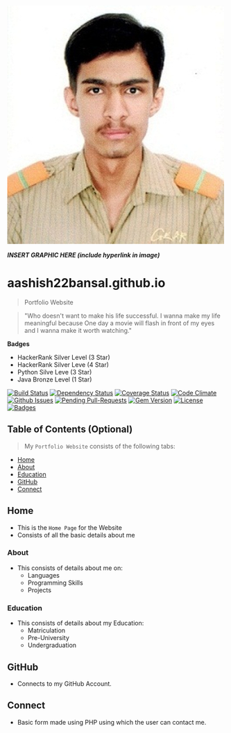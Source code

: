 <a href="http://aashish22bansal.github.io"><img src="Aashish Bansal Original.jpg" title="Aashish Bansal" alt="Aashish Bansal Original.jpg"></a>

<!-- [![Aashish Bansal](https://aashish22bansal.github.io)](http://aashish22bansal.github.io) -->

***INSERT GRAPHIC HERE (include hyperlink in image)***

# aashish22bansal.github.io

> Portfolio Website

> "Who doesn't want to make his life successful. I wanna make my life meaningful because One day a movie will flash in front of my eyes and I wanna make it worth watching."

**Badges**
- HackerRank Silver Level (3 Star)
- HackerRank Silver Leve (4 Star)
- Python Silve Leve (3 Star)
- Java Bronze Level (1 Star)


[![Build Status](http://img.shields.io/travis/badges/badgerbadgerbadger.svg?style=flat-square)](https://travis-ci.org/badges/badgerbadgerbadger) [![Dependency Status](http://img.shields.io/gemnasium/badges/badgerbadgerbadger.svg?style=flat-square)](https://gemnasium.com/badges/badgerbadgerbadger) [![Coverage Status](http://img.shields.io/coveralls/badges/badgerbadgerbadger.svg?style=flat-square)](https://coveralls.io/r/badges/badgerbadgerbadger) [![Code Climate](http://img.shields.io/codeclimate/github/badges/badgerbadgerbadger.svg?style=flat-square)](https://codeclimate.com/github/badges/badgerbadgerbadger) [![Github Issues](http://githubbadges.herokuapp.com/badges/badgerbadgerbadger/issues.svg?style=flat-square)](https://github.com/badges/badgerbadgerbadger/issues) [![Pending Pull-Requests](http://githubbadges.herokuapp.com/badges/badgerbadgerbadger/pulls.svg?style=flat-square)](https://github.com/badges/badgerbadgerbadger/pulls) [![Gem Version](http://img.shields.io/gem/v/badgerbadgerbadger.svg?style=flat-square)](https://rubygems.org/gems/badgerbadgerbadger) [![License](http://img.shields.io/:license-mit-blue.svg?style=flat-square)](http://badges.mit-license.org) [![Badges](http://img.shields.io/:badges-9/9-ff6799.svg?style=flat-square)](https://github.com/badges/badgerbadgerbadger)

## Table of Contents (Optional)

> My `Portfolio Website` consists of the following tabs:

- [Home](#home)
- [About](#about)
- [Education](#education)
- [GitHub](#github)
- [Connect](#Connect)

## Home

- This is the `Home Page` for the Website
- Consists of all the basic details about me

### About

- This consists of details about me on:
  - Languages
  - Programming Skills
  - Projects

### Education

- This consists of details about my Education:
  - Matriculation
  - Pre-University
  - Undergraduation

## GitHub
- Connects to my GitHub Account.

## Connect
- Basic form made using PHP using which the user can contact me.
